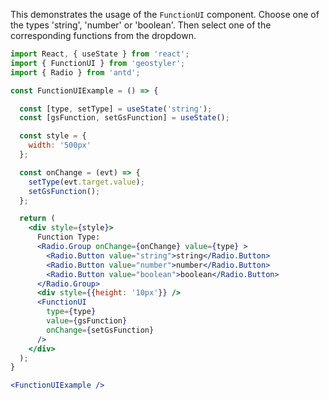 <!--
 * Released under the BSD 2-Clause License
 *
 * Copyright © 2023-present, terrestris GmbH & Co. KG and GeoStyler contributors
 * All rights reserved.
 *
 * Redistribution and use in source and binary forms, with or without
 * modification, are permitted provided that the following conditions are met:
 *
 * * Redistributions of source code must retain the above copyright notice,
 *   this list of conditions and the following disclaimer.
 *
 * * Redistributions in binary form must reproduce the above copyright notice,
 *   this list of conditions and the following disclaimer in the documentation
 *   and/or other materials provided with the distribution.
 *
 * THIS SOFTWARE IS PROVIDED BY THE COPYRIGHT HOLDERS AND CONTRIBUTORS "AS IS"
 * AND ANY EXPRESS OR IMPLIED WARRANTIES, INCLUDING, BUT NOT LIMITED TO, THE
 * IMPLIED WARRANTIES OF MERCHANTABILITY AND FITNESS FOR A PARTICULAR PURPOSE
 * ARE DISCLAIMED. IN NO EVENT SHALL THE COPYRIGHT HOLDER OR CONTRIBUTORS BE
 * LIABLE FOR ANY DIRECT, INDIRECT, INCIDENTAL, SPECIAL, EXEMPLARY, OR
 * CONSEQUENTIAL DAMAGES (INCLUDING, BUT NOT LIMITED TO, PROCUREMENT OF
 * SUBSTITUTE GOODS OR SERVICES; LOSS OF USE, DATA, OR PROFITS; OR BUSINESS
 * INTERRUPTION) HOWEVER CAUSED AND ON ANY THEORY OF LIABILITY, WHETHER IN
 * CONTRACT, STRICT LIABILITY, OR TORT (INCLUDING NEGLIGENCE OR OTHERWISE)
 * ARISING IN ANY WAY OUT OF THE USE OF THIS SOFTWARE, EVEN IF ADVISED OF THE
 * POSSIBILITY OF SUCH DAMAGE.
 *
-->

This demonstrates the usage of the `FunctionUI` component. Choose one of the types
'string', 'number' or 'boolean'. Then select one of the corresponding functions
from the dropdown.

```jsx
import React, { useState } from 'react';
import { FunctionUI } from 'geostyler';
import { Radio } from 'antd';

const FunctionUIExample = () => {

  const [type, setType] = useState('string');
  const [gsFunction, setGsFunction] = useState();

  const style = {
    width: '500px'
  };

  const onChange = (evt) => {
    setType(evt.target.value);
    setGsFunction();
  };

  return (
    <div style={style}>
      Function Type:
      <Radio.Group onChange={onChange} value={type} >
        <Radio.Button value="string">string</Radio.Button>
        <Radio.Button value="number">number</Radio.Button>
        <Radio.Button value="boolean">boolean</Radio.Button>
      </Radio.Group>
      <div style={{height: '10px'}} />
      <FunctionUI
        type={type}
        value={gsFunction}
        onChange={setGsFunction}
      />
    </div>
  );
}

<FunctionUIExample />
```
